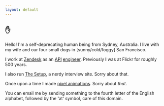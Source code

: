 ```yaml
---
layout: default
---
```


## ✋

Hello! I'm a self-deprecating human being from Sydney, Australia. I live with my wife and our four small dogs in [sunny/cold/foggy] San Francisco.

I work at [Zendesk](https://www.zendesk.com/ "Awesome customer support software.") as an [API](https://developer.zendesk.com/rest_api "The Zendesk API.") [engineer](http://github.com/waferbaby/ "My GitHub account."). Previously I was at Flickr for roughly 500 years.

I also run [The Setup](https://usesthis.com/ "A nerdy interview site."), a nerdy interview site. Sorry about that.

Once upon a time I made [pixel animations](/animations/ "My pixel animations."). Sorry about *that*.

You can email me by sending something to the fourth letter of the English alphabet, followed by the 'at' symbol, care of this domain.